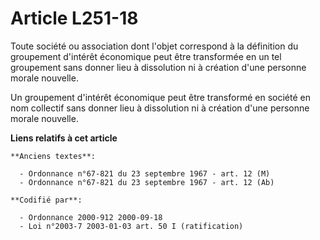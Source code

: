 # Article L251-18

Toute société ou association dont l'objet correspond à la définition du groupement d'intérêt économique peut être transformée
en un tel groupement sans donner lieu à dissolution ni à création d'une personne morale nouvelle.

Un groupement d'intérêt économique peut être transformé en société en nom collectif sans donner lieu à dissolution ni à
création d'une personne morale nouvelle.

**Liens relatifs à cet article**

	**Anciens textes**:

	  - Ordonnance n°67-821 du 23 septembre 1967 - art. 12 (M)
	  - Ordonnance n°67-821 du 23 septembre 1967 - art. 12 (Ab)

	**Codifié par**:

	  - Ordonnance 2000-912 2000-09-18
	  - Loi n°2003-7 2003-01-03 art. 50 I (ratification)
